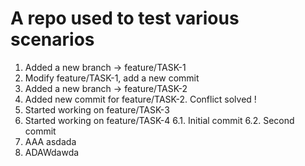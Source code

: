 # A repo used to test various scenarios #

1. Added a new branch -> feature/TASK-1
2. Modify feature/TASK-1, add a new commit
3. Added a new branch -> feature/TASK-2
4. Added new commit for feature/TASK-2. Conflict solved !
5. Started working on feature/TASK-3
6. Started working on feature/TASK-4
6.1. Initial commit
6.2. Second commit
7. AAA asdada
8. ADAWdawda